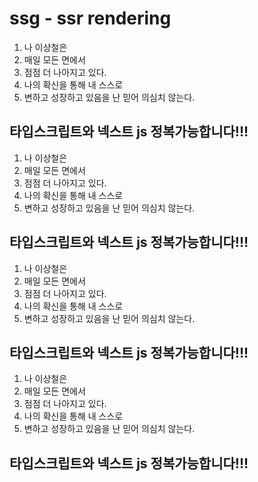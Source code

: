 # ssg - ssr rendering

1. 나 이상철은
2. 매일 모든 면에서
3. 점점 더 나아지고 있다.
4. 나의 확신을 통해 내 스스로
5. 변하고 성장하고 있음을 난 믿어 의심치 않는다.

## 타입스크립트와 넥스트 js 정복가능합니다!!!

1. 나 이상철은
2. 매일 모든 면에서
3. 점점 더 나아지고 있다.
4. 나의 확신을 통해 내 스스로
5. 변하고 성장하고 있음을 난 믿어 의심치 않는다.

## 타입스크립트와 넥스트 js 정복가능합니다!!!

1. 나 이상철은
2. 매일 모든 면에서
3. 점점 더 나아지고 있다.
4. 나의 확신을 통해 내 스스로
5. 변하고 성장하고 있음을 난 믿어 의심치 않는다.

## 타입스크립트와 넥스트 js 정복가능합니다!!!

1. 나 이상철은
2. 매일 모든 면에서
3. 점점 더 나아지고 있다.
4. 나의 확신을 통해 내 스스로
5. 변하고 성장하고 있음을 난 믿어 의심치 않는다.

## 타입스크립트와 넥스트 js 정복가능합니다!!!
